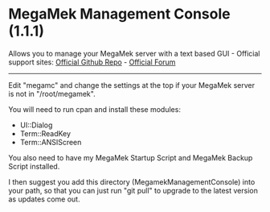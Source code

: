 # MegaMek Management Console (1.1.1)
Allows you to manage your MegaMek server with a text based GUI - 
Official support sites: [Official Github Repo](https://github.com/fstltna/MegamekManagementConsole) - [Official Forum](https://mekcity.com/index.php/forum/megamek)

---

Edit "megamc" and change the settings at the top if your MegaMek server is not in "/root/megamek".

You will need to run cpan and install these modules:

- UI::Dialog
- Term::ReadKey
- Term::ANSIScreen

You also need to have my MegaMek Startup Script and MegaMek Backup Script installed.

I then suggest you add this directory (MegamekManagementConsole) into your path, so that you can just run "git pull" to upgrade to the latest version as updates come out.
